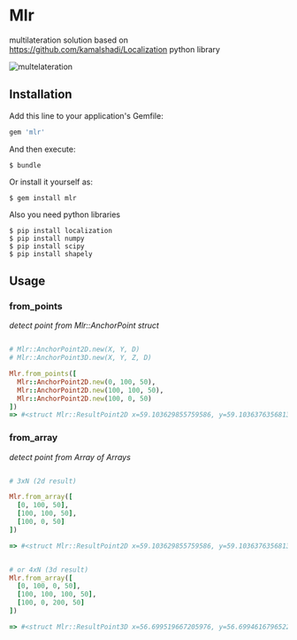 # Mlr
multilateration solution based on https://github.com/kamalshadi/Localization python library

![multelateration](https://www.researchgate.net/publication/278915920/figure/fig9/AS:668641087459371@1536427866561/Example-of-a-multilateration-problem-The-grey-area-is-obtained-as-the-intersection-of.png "Multilateration")

## Installation

Add this line to your application's Gemfile:

```ruby
gem 'mlr'
```

And then execute:

    $ bundle

Or install it yourself as:

    $ gem install mlr

Also you need python libraries

    $ pip install localization
    $ pip install numpy
    $ pip install scipy
    $ pip install shapely

## Usage

### from_points
*detect point from Mlr::AnchorPoint struct*

```ruby

# Mlr::AnchorPoint2D.new(X, Y, D)
# Mlr::AnchorPoint3D.new(X, Y, Z, D)

Mlr.from_points([
  Mlr::AnchorPoint2D.new(0, 100, 50),
  Mlr::AnchorPoint2D.new(100, 100, 50),
  Mlr::AnchorPoint2D.new(100, 0, 50)
])
=> #<struct Mlr::ResultPoint2D x=59.103629855759586, y=59.10363763568137>

```

### from_array
*detect point from Array of Arrays*

```ruby

# 3xN (2d result)

Mlr.from_array([
  [0, 100, 50],
  [100, 100, 50],
  [100, 0, 50]
])

=> #<struct Mlr::ResultPoint2D x=59.103629855759586, y=59.10363763568137>


# or 4xN (3d result)
Mlr.from_array([
  [0, 100, 0, 50],
  [100, 100, 100, 50],
  [100, 0, 200, 50]
])

=> #<struct Mlr::ResultPoint3D x=56.699519667205976, y=56.69946167965226, z=99.99998609719331>

```

